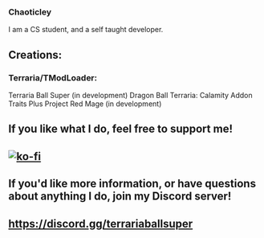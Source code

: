 ### Chaoticley

I am a CS student, and a self taught developer.

## Creations:

### Terraria/TModLoader:
  Terraria Ball Super (in development)
  Dragon Ball Terraria: Calamity Addon
  Traits Plus
  Project Red Mage (in development)


## If you like what I do, feel free to support me!

## [![ko-fi](https://ko-fi.com/img/githubbutton_sm.svg)](https://ko-fi.com/X8X2C6OO1)

## If you'd like more information, or have questions about anything I do, join my Discord server!

## https://discord.gg/terrariaballsuper
